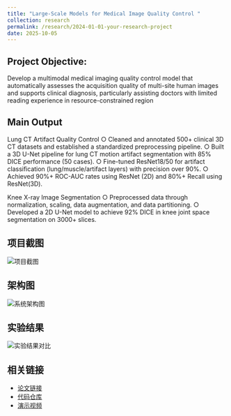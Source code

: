 ```yaml
---
title: "Large-Scale Models for Medical Image Quality Control "
collection: research
permalink: /research/2024-01-01-your-research-project
date: 2025-10-05
---
```

## Project Objective: 
Develop a multimodal medical imaging quality control model that automatically assesses the acquisition quality of multi-site human images and supports clinical diagnosis, particularly assisting doctors with limited reading experience in resource-constrained region


## Main Output
Lung CT Artifact Quality Control
○	Cleaned and annotated 500+ clinical 3D CT datasets and established a standardized preprocessing pipeline.
○	Built a 3D U-Net pipeline for lung CT motion artifact segmentation with 85% DICE performance (50 cases).
○	Fine-tuned ResNet18/50 for artifact classification (lung/muscle/artifact layers) with precision over 90%.
○	Achieved 90%+ ROC-AUC rates using ResNet (2D) and 80%+ Recall using ResNet(3D).

 Knee X-ray Image Segmentation
○	Preprocessed data through normalization, scaling, data augmentation, and data partitioning.
○	Developed a 2D U-Net model to achieve 92% DICE in knee joint space segmentation on 3000+ slices.

## 项目截图
![项目截图](/images/research-screenshot.png)

## 架构图
![系统架构图](/images/system-architecture.png)

## 实验结果
![实验结果对比](/images/experiment-results.png)

## 相关链接
- [论文链接](您的论文链接)
- [代码仓库](您的代码链接)
- [演示视频](您的演示链接)
